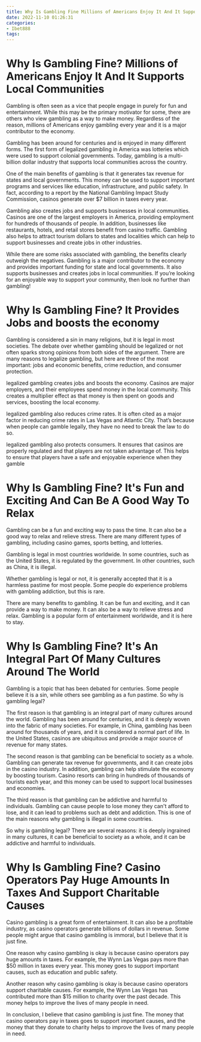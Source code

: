 ```yaml
---
title: Why Is Gambling Fine Millions of Americans Enjoy It And It Supports Local Communities
date: 2022-11-10 01:26:31
categories:
- Ibet888
tags:
---
```



#  Why Is Gambling Fine? Millions of Americans Enjoy It And It Supports Local Communities

Gambling is often seen as a vice that people engage in purely for fun and entertainment. While this may be the primary motivator for some, there are others who view gambling as a way to make money. Regardless of the reason, millions of Americans enjoy gambling every year and it is a major contributor to the economy.

Gambling has been around for centuries and is enjoyed in many different forms. The first form of legalized gambling in America was lotteries which were used to support colonial governments. Today, gambling is a multi-billion dollar industry that supports local communities across the country.

One of the main benefits of gambling is that it generates tax revenue for states and local governments. This money can be used to support important programs and services like education, infrastructure, and public safety. In fact, according to a report by the National Gambling Impact Study Commission, casinos generate over $7 billion in taxes every year.

Gambling also creates jobs and supports businesses in local communities. Casinos are one of the largest employers in America, providing employment for hundreds of thousands of people. In addition, businesses like restaurants, hotels, and retail stores benefit from casino traffic. Gambling also helps to attract tourism dollars to states and localities which can help to support businesses and create jobs in other industries.

While there are some risks associated with gambling, the benefits clearly outweigh the negatives. Gambling is a major contributor to the economy and provides important funding for state and local governments. It also supports businesses and creates jobs in local communities. If you’re looking for an enjoyable way to support your community, then look no further than gambling!

#  Why Is Gambling Fine? It Provides Jobs and boosts the economy

Gambling is considered a sin in many religions, but it is legal in most societies. The debate over whether gambling should be legalized or not often sparks strong opinions from both sides of the argument. There are many reasons to legalize gambling, but here are three of the most important: jobs and economic benefits, crime reduction, and consumer protection.

 legalized gambling creates jobs and boosts the economy. Casinos are major employers, and their employees spend money in the local community. This creates a multiplier effect as that money is then spent on goods and services, boosting the local economy.

legalized gambling also reduces crime rates. It is often cited as a major factor in reducing crime rates in Las Vegas and Atlantic City. That’s because when people can gamble legally, they have no need to break the law to do so.

legalized gambling also protects consumers. It ensures that casinos are properly regulated and that players are not taken advantage of. This helps to ensure that players have a safe and enjoyable experience when they gamble

#  Why Is Gambling Fine? It's Fun and Exciting And Can Be A Good Way To Relax

Gambling can be a fun and exciting way to pass the time. It can also be a good way to relax and relieve stress. There are many different types of gambling, including casino games, sports betting, and lotteries.

Gambling is legal in most countries worldwide. In some countries, such as the United States, it is regulated by the government. In other countries, such as China, it is illegal.

Whether gambling is legal or not, it is generally accepted that it is a harmless pastime for most people. Some people do experience problems with gambling addiction, but this is rare.

There are many benefits to gambling. It can be fun and exciting, and it can provide a way to make money. It can also be a way to relieve stress and relax. Gambling is a popular form of entertainment worldwide, and it is here to stay.

#  Why Is Gambling Fine? It's An Integral Part Of Many Cultures Around The World

Gambling is a topic that has been debated for centuries. Some people believe it is a sin, while others see gambling as a fun pastime. So why is gambling legal?

The first reason is that gambling is an integral part of many cultures around the world. Gambling has been around for centuries, and it is deeply woven into the fabric of many societies. For example, in China, gambling has been around for thousands of years, and it is considered a normal part of life. In the United States, casinos are ubiquitous and provide a major source of revenue for many states.

The second reason is that gambling can be beneficial to society as a whole. Gambling can generate tax revenue for governments, and it can create jobs in the casino industry. In addition, gambling can help stimulate the economy by boosting tourism. Casino resorts can bring in hundreds of thousands of tourists each year, and this money can be used to support local businesses and economies.

The third reason is that gambling can be addictive and harmful to individuals. Gambling can cause people to lose money they can't afford to lose, and it can lead to problems such as debt and addiction. This is one of the main reasons why gambling is illegal in some countries.

So why is gambling legal? There are several reasons: it is deeply ingrained in many cultures, it can be beneficial to society as a whole, and it can be addictive and harmful to individuals.

#  Why Is Gambling Fine? Casino Operators Pay Huge Amounts In Taxes And Support Charitable Causes

Casino gambling is a great form of entertainment. It can also be a profitable industry, as casino operators generate billions of dollars in revenue. Some people might argue that casino gambling is immoral, but I believe that it is just fine.

One reason why casino gambling is okay is because casino operators pay huge amounts in taxes. For example, the Wynn Las Vegas pays more than $50 million in taxes every year. This money goes to support important causes, such as education and public safety.

Another reason why casino gambling is okay is because casino operators support charitable causes. For example, the Wynn Las Vegas has contributed more than $15 million to charity over the past decade. This money helps to improve the lives of many people in need.

In conclusion, I believe that casino gambling is just fine. The money that casino operators pay in taxes goes to support important causes, and the money that they donate to charity helps to improve the lives of many people in need.